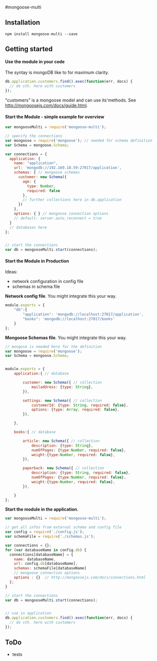 #mongoose-multi



## Installation

    npm install mongoose-multi --save

## Getting started

#### Use the module in your code

The syntay is mongoDB like to for maximum clarity.

```javascript
db.application.customers.find().exec(function(err, docs) {
  // do sth. here with customers
});
```
"customers" is a mongoose model and can use its'methods. See http://mongoosejs.com/docs/guide.html.


#### Start the Module - simple example for overview

```javascript
var mongooseMulti = require('mongoose-multi');

// specify the connections
var mongoose = require('mongoose'); // needed for schema definition
var Schema = mongoose.Schema;

var connections = {
  application: {
    name: "application",
    url: 'mongodb://192.169.18.59:27017/application',
    schemas: { // mongoose schemas
      customer: new Schema({
        age: {
          type: Number,
          required: false
        },
        // further collections here in db.application
      })
    },
    options: { } // mongoose connection options
    // default: server.auto_reconnect = true 
  }
  // databases here
};


// start the connections
var db = mongooseMulti.start(connections);


```

#### Start the Module in Production

Ideas:
 * network configuration in config file
 * schemas in schema file


**Network config file**. You might integrate this your way.

 ```javascript
 module.exports = {
     "db":{
         "application": 'mongodb://localhost:27017/application',
         "books": 'mongodb://localhost:27017/books'
     }
 };
```

**Mongoose Schemas file**. You might integrate this your way.

 ```javascript
 // mongose is needed here for the definition
 var mongoose = require('mongoose');
 var Schema = mongoose.Schema;


 module.exports = {
     application:{ // database

         customer: new Schema({ // collection
             mailaddress: {type: String},
         }),

         settings: new Schema({ // collection
             customerId: {type: String, required: false},
             options: {type: Array, required: false},
         }),

     },

     books:{ // database

         article: new Schema({ // collection
             description: {type: String},
             numOfPages: {type:Number, required: false},
             weight:{type:Number, required: false},
         }),

         paperback: new Schema({ // collection
             description: {type: String, required: false},
             numOfPages: {type:Number, required: false},
             weight:{type:Number, required: false},
         }),

     }
 };

```


**Start the module in the application**.

 ```javascript
 var mongooseMulti = require('mongoose-multi');

 // get all infos from external schema and config file
 var config = require('./config.js');
 var schemaFile = require('./schemas.js');

 var connections = {};
 for (var databaseName in config.db) {
   connections[databaseName] = {
     name: databaseName,
     url: config.db[databaseName],
     schemas: schemaFile[databaseName]
     // mongoose connection options
     options : {}  // http://mongoosejs.com/docs/connections.html
   };
 }

 // start the connections
 var db = mongooseMulti.start(connections);


 // use in application
 db.application.customers.find().exec(function(err, docs) {
   // do sth. here with customers
 });


```
## ToDo
* tests
